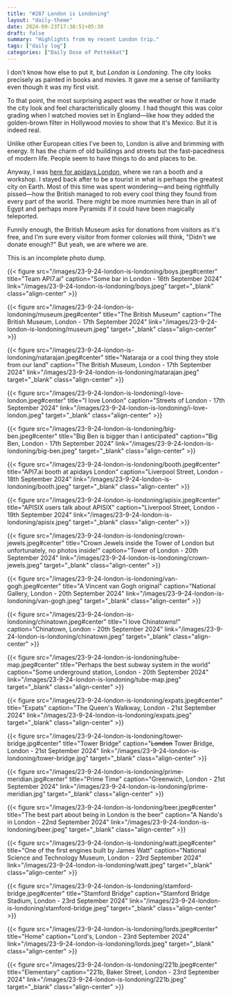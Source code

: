 ```yaml
---
title: "#287 London is Londoning"
layout: "daily-theme"
date: 2024-09-23T17:38:51+05:30
draft: false
summary: "Highlights from my recent London trip."
tags: ["daily log"]
categories: ["Daily Dose of Pottekkat"]
---
```

I don't know how else to put it, but _London is Londoning_. The city looks precisely as painted in books and movies. It gave me a sense of familiarity even though it was my first visit.

To that point, the most surprising aspect was the weather or how it made the city look and feel characteristically gloomy. I had thought this was color grading when I watched movies set in England—like how they added the golden-brown filter in Hollywood movies to show that it's Mexico. But it is indeed real.

Unlike other European cities I've been to, London is alive and brimming with energy. It has the charm of old buildings and streets but the fast-pacedness of modern life. People seem to have things to do and places to be.

Anyway, I was [here for apidays London](https://www.linkedin.com/posts/realpottekkat_we-are-in-london-at-apidays-join-us-activity-7242450657075462145--yvz), where we ran a booth and a workshop. I stayed back after to be a tourist in what is perhaps the greatest city on Earth. Most of this time was spent wondering—and being rightfully pissed—how the British managed to rob every cool thing they found from every part of the world. There might be more mummies here than in all of Egypt and perhaps more Pyramids if it could have been magically teleported.

Funnily enough, the British Museum asks for donations from visitors as it's free, and I'm sure every visitor from former colonies will think, "Didn't we donate enough?" But yeah, we are where we are.

This is an incomplete photo dump.

{{< figure src="/images/23-9-24-london-is-londoning/boys.jpeg#center" title="Team API7.ai" caption="Some bar in London - 16th September 2024" link="/images/23-9-24-london-is-londoning/boys.jpeg" target="_blank" class="align-center" >}}

{{< figure src="/images/23-9-24-london-is-londoning/museum.jpeg#center" title="The British Museum" caption="The British Museum, London - 17th September 2024" link="/images/23-9-24-london-is-londoning/museum.jpeg" target="_blank" class="align-center" >}}

{{< figure src="/images/23-9-24-london-is-londoning/natarajan.jpeg#center" title="Nataraja or a cool thing they stole from our land" caption="The British Museum, London - 17th September 2024" link="/images/23-9-24-london-is-londoning/natarajan.jpeg" target="_blank" class="align-center" >}}

{{< figure src="/images/23-9-24-london-is-londoning/i-love-london.jpeg#center" title="I love London" caption="Streets of London - 17th September 2024" link="/images/23-9-24-london-is-londoning/i-love-london.jpeg" target="_blank" class="align-center" >}}

{{< figure src="/images/23-9-24-london-is-londoning/big-ben.jpeg#center" title="Big Ben is bigger than I anticipated" caption="Big Ben, London - 17th September 2024" link="/images/23-9-24-london-is-londoning/big-ben.jpeg" target="_blank" class="align-center" >}}

{{< figure src="/images/23-9-24-london-is-londoning/booth.jpeg#center" title="API7.ai booth at apidays London" caption="Liverpool Street, London - 18th September 2024" link="/images/23-9-24-london-is-londoning/booth.jpeg" target="_blank" class="align-center" >}}

{{< figure src="/images/23-9-24-london-is-londoning/apisix.jpeg#center" title="APISIX users talk about APISIX" caption="Liverpool Street, London - 19th September 2024" link="/images/23-9-24-london-is-londoning/apisix.jpeg" target="_blank" class="align-center" >}}

{{< figure src="/images/23-9-24-london-is-londoning/crown-jewels.jpeg#center" title="Crown Jewels inside the Tower of London but unfortunately, no photos inside!" caption="Tower of London - 20th September 2024" link="/images/23-9-24-london-is-londoning/crown-jewels.jpeg" target="_blank" class="align-center" >}}

{{< figure src="/images/23-9-24-london-is-londoning/van-gogh.jpeg#center" title="A Vincent van Gogh original" caption="National Gallery, London - 20th September 2024" link="/images/23-9-24-london-is-londoning/van-gogh.jpeg" target="_blank" class="align-center" >}}

{{< figure src="/images/23-9-24-london-is-londoning/chinatown.jpeg#center" title="I love Chinatowns!" caption="Chinatown, London - 20th September 2024" link="/images/23-9-24-london-is-londoning/chinatown.jpeg" target="_blank" class="align-center" >}}

{{< figure src="/images/23-9-24-london-is-londoning/tube-map.jpeg#center" title="Perhaps the best subway system in the world" caption="Some underground station, London - 20th September 2024" link="/images/23-9-24-london-is-londoning/tube-map.jpeg" target="_blank" class="align-center" >}}

{{< figure src="/images/23-9-24-london-is-londoning/expats.jpeg#center" title="Expats" caption="The Queen's Walkway, London - 21st September 2024" link="/images/23-9-24-london-is-londoning/expats.jpeg" target="_blank" class="align-center" >}}

{{< figure src="/images/23-9-24-london-is-londoning/tower-bridge.jpg#center" title="Tower Bridge" caption="~~London~~ Tower Bridge, London - 21st September 2024" link="/images/23-9-24-london-is-londoning/tower-bridge.jpg" target="_blank" class="align-center" >}}

{{< figure src="/images/23-9-24-london-is-londoning/prime-meridian.jpg#center" title="Prime Time" caption="Greenwich, London - 21st September 2024" link="/images/23-9-24-london-is-londoning/prime-meridian.jpg" target="_blank" class="align-center" >}}

{{< figure src="/images/23-9-24-london-is-londoning/beer.jpeg#center" title="The best part about being in London is the beer" caption="A Nando's in London - 22nd September 2024" link="/images/23-9-24-london-is-londoning/beer.jpeg" target="_blank" class="align-center" >}}

{{< figure src="/images/23-9-24-london-is-londoning/watt.jpeg#center" title="One of the first engines built by James Watt" caption="National Science and Technology Museum, London - 23rd September 2024" link="/images/23-9-24-london-is-londoning/watt.jpeg" target="_blank" class="align-center" >}}

{{< figure src="/images/23-9-24-london-is-londoning/stamford-bridge.jpeg#center" title="Stamford Bridge" caption="Stamford Bridge Stadium, London - 23rd September 2024" link="/images/23-9-24-london-is-londoning/stamford-bridge.jpeg" target="_blank" class="align-center" >}}

{{< figure src="/images/23-9-24-london-is-londoning/lords.jpeg#center" title="Home" caption="Lord's, London - 23rd September 2024" link="/images/23-9-24-london-is-londoning/lords.jpeg" target="_blank" class="align-center" >}}

{{< figure src="/images/23-9-24-london-is-londoning/221b.jpeg#center" title="Elementary" caption="221b, Baker Street, London - 23rd September 2024" link="/images/23-9-24-london-is-londoning/221b.jpeg" target="_blank" class="align-center" >}}

